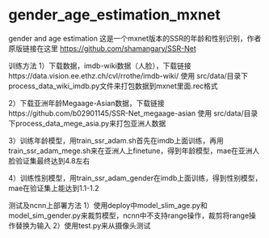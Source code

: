 # gender_age_estimation_mxnet
gender and age estimation
这是一个mxnet版本的SSR的年龄和性别识别，作者原版链接在这里 https://github.com/shamangary/SSR-Net

训练方法
1）下载数据，imdb-wiki数据（人脸），下载链接https://data.vision.ee.ethz.ch/cvl/rrothe/imdb-wiki/
使用  src/data/目录下process_data_wiki_imdb.py文件来打包数据到mxnet里面.rec格式

2）下载亚洲年龄Megaage-Asian数据，下载链接https://github.com/b02901145/SSR-Net_megaage-asian
使用  src/data/目录下process_data_mege_asia.py来打包亚洲人数据

3）训练年龄模型，用train_ssr_adam.sh首先在imdb上面训练，再用train_ssr_adam_mege.sh来在亚洲人上finetune，得到年龄模型，mae在亚洲人脸验证集最终达到4.8左右

4）训练性别模型，用train_ssr_adam_gender在imdb上面训练，得到性别模型，mae在验证集上能达到1.1-1.2

测试及ncnn上部署方法
1）使用deploy中model_slim_age.py和model_sim_gender.py来裁剪模型，ncnn中不支持range操作，裁剪将range操作替换为输入
2）使用test.py来从摄像头测试



